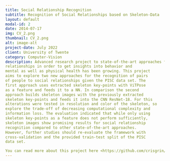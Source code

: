 ```yaml
---
title: Social Relationship Recognition
subtitle: Recognition of Social Relationships based on Skeleton-Data
layout: default
modal-id: 2
date: 2014-07-17
img: CV_2.png
thumbnail: CV_2.png
alt: image-alt
project-date: July 2022
client: University of Twente
category: Computer-Vision
description: Advanced research project to state-of-the-art approaches for social relationship recognition in pictures. In recent years the investigation of social
relationships in order to get insights into behavior and
mental as well as physical health has been growing. This project
aims to explore two new approaches for the recognition of pairs
of people to social relationships given the PISC data set. The
first approach uses extracted skeleton key-points with ViTPose
as a feature and feeds it to a NN. In comparison the second
approach builds skeleton images with the previously extracted
skeleton key-points and feeds it into the CNN ResNet-18. For this
alterations were tested in resolution and color of the skeleton, so
explore the trade-off of decreasing computational complexity and
information loss. The evaluation indicated that while only using
skeleton key-points as a feature does not perform sufficiently,
skeleton images show promising results for social relationship
recognition compared to other state-of-the-art approaches.
However, further studies should re-evaluate the framework with
cross-validation and the provided train-test split of the PISC
data set.

You can read more about this project here <https://github.com/crisgrin/human-pose-estimation-given-body-poses>
---
```

